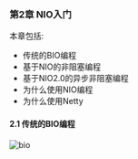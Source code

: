 ### 第2章 NIO入门

本章包括:
+ 传统的BIO编程
+ 基于NIO的非阻塞编程
+ 基于NIO2.0的异步非阻塞编程
+ 为什么使用NIO编程
+ 为什么使用Netty

#### 2.1 传统的BIO编程

![bio](http://7xonn1.com1.z0.glb.clouddn.com/bio.png)



